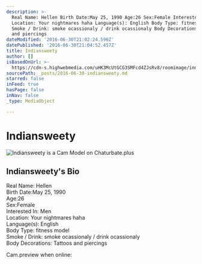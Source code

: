 ```yaml
---
description: >-
  Real Name: Hellen Birth Date:May 25, 1990 Age:26 Sex:Female Interested In: Men
  Location: Your nightmares haha Language(s): English Body Type: fitness model
  Smoke / Drink: smoke ocassionaly / drink ocassionaly Body Decorations: Tattoos
  and piercings
dateModified: '2016-06-30T21:02:24.596Z'
datePublished: '2016-06-30T21:04:52.457Z'
title: Indiansweety
author: []
isBasedOnUrl: >-
  https://cdn-s.highwebmedia.com/uHK3McUtGCG3SMFcd4ZJsRv8/roomimage/indiansweety.jpg
sourcePath: _posts/2016-06-30-indiansweety.md
starred: false
inFeed: true
hasPage: false
inNav: false
_type: MediaObject

---
```

# Indiansweety
![Indiansweety is a Cam Model on Chaturbate.plus](https://the-grid-user-content.s3-us-west-2.amazonaws.com/147bebe6-58f6-46d3-a305-0bc647286b16.jpg)

## Indiansweety's Bio

Real Name: Hellen  
Birth Date:May 25, 1990  
Age:26  
Sex:Female  
Interested In: Men  
Location: Your nightmares haha  
Language(s): English  
Body Type: fitness model  
Smoke / Drink: smoke ocassionaly / drink ocassionaly  
Body Decorations: Tattoos and piercings

Cam.preview when online: